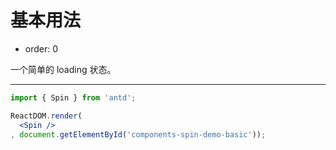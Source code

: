 # 基本用法

- order: 0

一个简单的 loading 状态。

---

````jsx
import { Spin } from 'antd';

ReactDOM.render(
  <Spin />
, document.getElementById('components-spin-demo-basic'));
````
